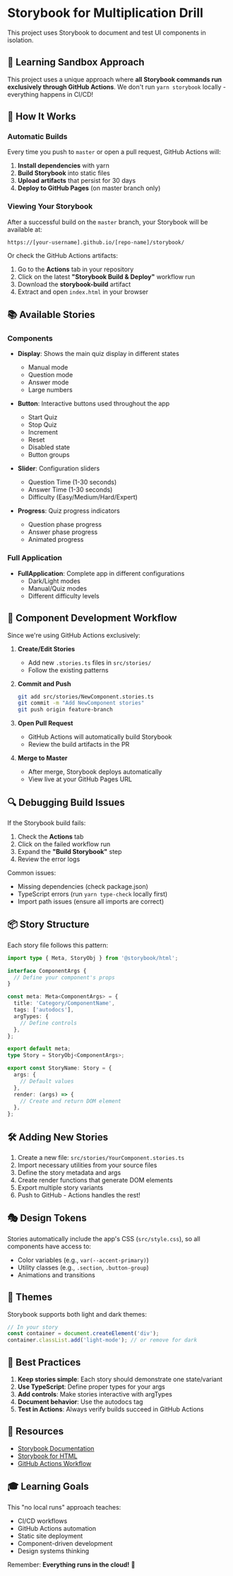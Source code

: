 # Storybook for Multiplication Drill

This project uses Storybook to document and test UI components in isolation.

## 🎯 Learning Sandbox Approach

This project uses a unique approach where **all Storybook commands run exclusively through GitHub Actions**. We don't run `yarn storybook` locally - everything happens in CI/CD!

## 🚀 How It Works

### Automatic Builds

Every time you push to `master` or open a pull request, GitHub Actions will:

1. **Install dependencies** with yarn
2. **Build Storybook** into static files
3. **Upload artifacts** that persist for 30 days
4. **Deploy to GitHub Pages** (on master branch only)

### Viewing Your Storybook

After a successful build on the `master` branch, your Storybook will be available at:

```
https://[your-username].github.io/[repo-name]/storybook/
```

Or check the GitHub Actions artifacts:
1. Go to the **Actions** tab in your repository
2. Click on the latest **"Storybook Build & Deploy"** workflow run
3. Download the **storybook-build** artifact
4. Extract and open `index.html` in your browser

## 📚 Available Stories

### Components

- **Display**: Shows the main quiz display in different states
  - Manual mode
  - Question mode
  - Answer mode
  - Large numbers

- **Button**: Interactive buttons used throughout the app
  - Start Quiz
  - Stop Quiz
  - Increment
  - Reset
  - Disabled state
  - Button groups

- **Slider**: Configuration sliders
  - Question Time (1-30 seconds)
  - Answer Time (1-30 seconds)
  - Difficulty (Easy/Medium/Hard/Expert)

- **Progress**: Quiz progress indicators
  - Question phase progress
  - Answer phase progress
  - Animated progress

### Full Application

- **FullApplication**: Complete app in different configurations
  - Dark/Light modes
  - Manual/Quiz modes
  - Different difficulty levels

## 🎨 Component Development Workflow

Since we're using GitHub Actions exclusively:

1. **Create/Edit Stories**
   - Add new `.stories.ts` files in `src/stories/`
   - Follow the existing patterns

2. **Commit and Push**
   ```bash
   git add src/stories/NewComponent.stories.ts
   git commit -m "Add NewComponent stories"
   git push origin feature-branch
   ```

3. **Open Pull Request**
   - GitHub Actions will automatically build Storybook
   - Review the build artifacts in the PR

4. **Merge to Master**
   - After merge, Storybook deploys automatically
   - View live at your GitHub Pages URL

## 🔍 Debugging Build Issues

If the Storybook build fails:

1. Check the **Actions** tab
2. Click on the failed workflow run
3. Expand the **"Build Storybook"** step
4. Review the error logs

Common issues:
- Missing dependencies (check package.json)
- TypeScript errors (run `yarn type-check` locally first)
- Import path issues (ensure all imports are correct)

## 📦 Story Structure

Each story file follows this pattern:

```typescript
import type { Meta, StoryObj } from '@storybook/html';

interface ComponentArgs {
  // Define your component's props
}

const meta: Meta<ComponentArgs> = {
  title: 'Category/ComponentName',
  tags: ['autodocs'],
  argTypes: {
    // Define controls
  },
};

export default meta;
type Story = StoryObj<ComponentArgs>;

export const StoryName: Story = {
  args: {
    // Default values
  },
  render: (args) => {
    // Create and return DOM element
  },
};
```

## 🛠️ Adding New Stories

1. Create a new file: `src/stories/YourComponent.stories.ts`
2. Import necessary utilities from your source files
3. Define the story metadata and args
4. Create render functions that generate DOM elements
5. Export multiple story variants
6. Push to GitHub - Actions handles the rest!

## 🎭 Design Tokens

Stories automatically include the app's CSS (`src/style.css`), so all components have access to:

- Color variables (e.g., `var(--accent-primary)`)
- Utility classes (e.g., `.section`, `.button-group`)
- Animations and transitions

## 🌈 Themes

Storybook supports both light and dark themes:

```typescript
// In your story
const container = document.createElement('div');
container.classList.add('light-mode'); // or remove for dark
```

## 📝 Best Practices

1. **Keep stories simple**: Each story should demonstrate one state/variant
2. **Use TypeScript**: Define proper types for your args
3. **Add controls**: Make stories interactive with argTypes
4. **Document behavior**: Use the autodocs tag
5. **Test in Actions**: Always verify builds succeed in GitHub Actions

## 🔗 Resources

- [Storybook Documentation](https://storybook.js.org/docs)
- [Storybook for HTML](https://storybook.js.org/docs/html/get-started/introduction)
- [GitHub Actions Workflow](.github/workflows/storybook-test.yml)

## 🎓 Learning Goals

This "no local runs" approach teaches:

- CI/CD workflows
- GitHub Actions automation
- Static site deployment
- Component-driven development
- Design systems thinking

Remember: **Everything runs in the cloud!** 🚀
